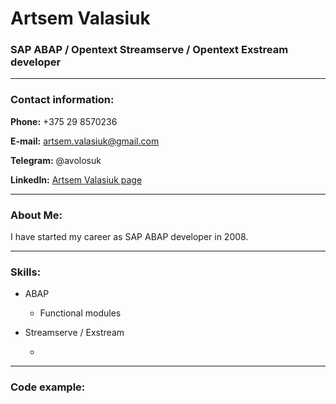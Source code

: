 # **Artsem Valasiuk**

### **SAP ABAP / Opentext Streamserve / Opentext Exstream developer**

---

### **Contact information:**


**Phone:** +375 29 8570236

**E-mail:** artsem.valasiuk@gmail.com

**Telegram:** @avolosuk

**LinkedIn:** [Artsem Valasiuk page](https://www.linkedin.com/in/artsem-valasiuk-549602265/)

---

### **About Me:**

I have started my career as SAP ABAP developer in 2008. 

---

### **Skills:**

- ABAP

  - Functional modules
    
- Streamserve / Exstream
  
  - 

---

### **Code example:**
